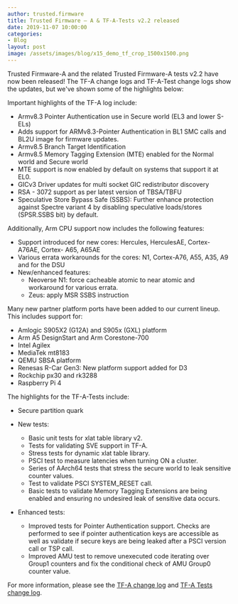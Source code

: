 ```yaml
---
author: trusted.firmware
title: Trusted Firmware – A & TF-A-Tests v2.2 released
date: 2019-11-07 10:00:00
categories:
- Blog
layout: post
image: /assets/images/blog/x15_demo_tf_crop_1500x1500.png
---
```


Trusted Firmware-A and the related Trusted Firmware-A tests v2.2 have now been released! The TF-A change logs and TF-A-Test change logs show the updates, but we've shown some of the highlights below:  


Important highlights of the TF-A log include: 
* Armv8.3 Pointer Authentication use in Secure world (EL3 and lower S-ELs)
* Adds support for ARMv8.3-Pointer Authentication in BL1 SMC calls and BL2U image for firmware updates.
* Armv8.5 Branch Target Identification
* Armv8.5 Memory Tagging Extension (MTE) enabled for the Normal world and Secure world 
* MTE support is now enabled by default on systems that support it at EL0.
* GICv3 Driver updates for multi socket GIC redistributor discovery 
* RSA - 3072 support as per latest version of TBSA/TBFU
* Speculative Store Bypass Safe (SSBS): Further enhance protection against Spectre variant 4 by disabling speculative loads/stores (SPSR.SSBS bit) by default.


Additionally, Arm CPU support now includes the following features:
* Support introduced for new cores: Hercules, HerculesAE, Cortex- A76AE, Cortex- A65, A65AE
* Various errata workarounds for the cores: N1, Cortex-A76, A55, A35, A9 and for the DSU
* New/enhanced features:
  * Neoverse N1: force cacheable atomic to near atomic and workaround for various errata. 
  * Zeus: apply MSR SSBS instruction


Many new partner platform ports have been added to our current lineup. This includes support for: 
* Amlogic S905X2 (G12A) and S905x (GXL) platform
* Arm A5 DesignStart and Arm Corestone-700
* Intel Agilex
* MediaTek mt8183
* QEMU SBSA platform
* Renesas R-Car Gen3: New platform support added for D3
* Rockchip px30 and rk3288
* Raspberry Pi 4


The highlights for the TF-A-Tests include:
* Secure partition quark


* New tests:
  * Basic unit tests for xlat table library v2.
  * Tests for validating SVE support in TF-A.
  * Stress tests for dynamic xlat table library.
  * PSCI test to measure latencies when turning ON a cluster. 
  * Series of AArch64 tests that stress the secure world to leak sensitive counter values.
  * Test to validate PSCI SYSTEM_RESET call.
  * Basic tests to validate Memory Tagging Extensions are being enabled and ensuring no undesired leak of sensitive data occurs.


* Enhanced tests:
  * Improved tests for Pointer Authentication support. Checks are performed to see if pointer authentication keys are accessible as well as validate if secure keys are being leaked after a PSCI version call or TSP call.
  * Improved AMU test to remove unexecuted code iterating over Group1 counters and fix the conditional check of AMU Group0 counter value.

For more information, please see the [TF-A change log](https://trustedfirmware-a.readthedocs.io/en/latest/change-log.html#version-2-2) and [TF-A Tests change log](https://git.trustedfirmware.org/TF-A/tf-a-tests.git/about/docs/change-log.rst#trusted-firmware-a-tests-version-2-2).
